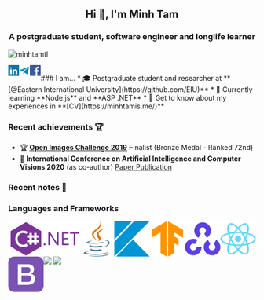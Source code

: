 <h2 align="center">Hi 👋, I'm Minh Tam</h2>
<h3 align="center">A postgraduate student, software engineer and longlife learner</h3>

<p align="left"> <img src="https://komarev.com/ghpvc/?username=minhtamtl&label=Profile%20views&color=0e75b6&style=flat" alt="minhtamtl" /> </p>


<a href="https://linkedin.com/in/minhtam97" target="blank"><img align="left" src="icons/linkedin.svg" alt="minhtamtl" width="22px" /></a>
  <a href="https://t.me/Clonettl21">
  <img align="left" alt="MinhTam's Telegram" width="22px" src="icons/telegram.svg" />
</a>
<a href="https://fb.com/MinhTamIsMe168" target="blank"><img align="left" src="icons/facebook.svg" alt="minhtamtl" width="22px" /></a>

<br />
### I am...
* 🎓 Postgraduate student and researcher at **[@Eastern International University](https://github.com/EIU)**
* 🔭 Currently learning **Node.js** and **ASP .NET**
* 📄 Get to know about my experiences in **[CV](https://minhtamis.me/)**

### Recent achievements 🏆
* 🏆 **[Open Images Challenge 2019](https://www.kaggle.com/c/open-images-2019-object-detection/)** Finalist (Bronze Medal - Ranked 72nd)
* 📃 **International Conference on Artificial Intelligence and Computer Visions 2020** (as co-author) [Paper Publication](https://dblp.org/db/conf/aicv2/aicv2020.html)

### Recent notes 📝



### Languages and Frameworks

<img align="left" src="icons/c-sharp-solid.svg" />
<img align="left" src="icons/dot-net.svg" />
<img align="left" src="icons/java.svg" />
<img align="left" src="icons/kotlin.svg" />
<img align="left" src="icons/tensorflow.svg" />
<img align="left" src="icons/opencv.svg" />
<img align="left" src="icons/react.svg" />
<img align="left" src="icons/bootstrap.svg" />
<br />
<br />
<br />

![](https://raw.githubusercontent.com/minhtamtl/github-stats-transparent/output/generated/overview.svg)
![](https://raw.githubusercontent.com/minhtamtl/github-stats-transparent/output/generated/languages.svg)
